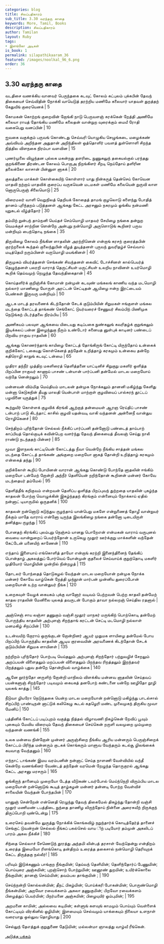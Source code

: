 ```yaml
---
categories: blog
title: சிலப்பதிகாரம்
sub_title: 3.30 வரந்தரு காதை
keywords: More, Tamil, Books
description: சிலப்பதிகாரம்
author: Tamilan
layout: Ruby
tags:
- இளங்கோ அடிகள்
is_book: 1
permalink: silapathikaaram_36
featured: /images/noolkal_96_6.png
order: 36
---
```



## 3.30 வரந்தரு காதை

வடதிசை வணக்கிய வானவர் பெருந்தகை கடவுட் கோலம் கட்புலம் புக்கபின் தேவந் திகையைச் செவ்விதின் நோக்கி வாயெடுத் தரற்றிய மணிமே கலையார் யாதவள் துறத்தற் கேதுவீங் குரையெனக் | 5

கோமகன் கொற்றங் குறைவின் றோங்கி நாடு பெருவளஞ் சுரக்கென் றேத்தி அணிமே கலையா ராயத் தோங்கிய மணிமே கலைதன் வான்றுற வுரைக்கும் மையீ ரோதி வகைபெறு வனப்பின் | 10

ஐவகை வகுக்கும் பருவங் கொண்டது செவ்வரி யொழுகிய செழுங்கடை மழைக்கண் அவ்வியம் அறிந்தன அதுதான் அறிந்திலள் ஒத்தொளிர் பவளத் துள்ளொளி சிறந்த நித்தில விளநகை நிரம்பா வளவின | 15

புணர்முலை விழுந்தன புல்லக மகன்றது தளரிடை நுணுகலுந் தகையல்குல் பரந்தது குறங்கிணை திரண்டன கோலம் பொறாஅ நிறங்கிளர் சீறடி நெய்தோய் தளிரின தலைக்கோ லாசான் பின்னுள னாகக் | 20

குலத்தலை மாக்கள் கொள்கையிற் கொள்ளார் யாது நின்கருத் தென்செய் கோவென மாதவி நற்றாய் மாதவிக் குரைப்ப வருகவென் மடமகள் மணிமே கலையென் றுருவி லாள னொருபெருஞ் சிலையொடு | 25

விரைமலர் வாளி வெறுநிலத் தெறியக் கோதைத் தாமங் குழலொடு களைந்து போதித் தானம் புரிந்தறம் படுத்தனள் ஆங்கது கேட்ட அரசனும் நகரமும் ஓங்கிய நன்மணி யுறுகடல் வீழ்த்தோர் | 30

தம்மிற் றுன்பந் தாம்நனி யெய்தச் செம்மொழி மாதவர் சேயிழை நங்கை தன்றுற வெமக்குச் சாற்றின ளென்றே அன்புறு நன்மொழி அருளொடுங் கூறினர் பருவ மன்றியும் பைந்தொடி நங்கை | 35

திருவிழை கோலம் நீங்கின ளாதலின் அரற்றினென் என்றாங் கரசற் குரைத்தபின் குரற்றலைக் கூந்தல் குலைந்துபின் வீழத் துடித்தனள் புருவந் துவரிதழ்ச் செவ்வாய் மடித்தெயி றரும்பினள் வருமொழி மயங்கினள் | 40

திருமுகம் வியர்த்தனள் செங்கண் சிவந்தனள் கைவிட் டோச்சினள் கால்பெயர்த் தெழுந்தனள் பலரறி வாராத் தெருட்சியள் மருட்சியள் உலறிய நாவினள் உயர்மொழி கூறிக் தெய்வமுற் றெழுந்த தேவந்திகைதான் | 45

கொய்தளிர்க் குறிஞ்சிக் கோமான் றன்முன் கடவுண் மங்கலங் காணிய வந்த மடமொழி நல்லார் மாணிழை யோருள் அரட்டன் செட்டிதன் ஆயிழை ஈன்ற இரட்டையம் பெண்கள் இருவரு மன்றியும் | 50

ஆடக மாடத் தரவணைக் கிடந்தோன் சேடக் குடும்பியின் சிறுமகள் ஈங்குளள் மங்கல மடந்தை கோட்டத் தாங்கண் செங்கோட் டுயர்வரைச் சேணுயர் சிலம்பிற் பிணிமுக நெடுங்கற் பிடர்த்தலை நிரம்பிய | 55

அணிகயம் பலவுள ஆங்கவை யிடையது கடிப்பகை நுண்கலுங் கவரிதழ்க் குறுங்கலும் இடிக்கலப் பன்ன இழைந்துகு நீரும் உண்டோர் சுனையத னுள்புக் காடினர் பண்டைப் பிறவிய ராகுவ ராதலின் | 60

ஆங்கது கொணர்ந்தாங் காயிழை கோட்டத் தோங்கிருங் கோட்டி யிருந்தோய் உன்கைக் குறிக்கோட் டகையது கொள்கெனத் தந்தேன் உறித்தாழ் கரகமும் உன்கைய தன்றே கதிரொழி காறுங் கடவுட் டன்மை | 65

முதிரா தந்நீர் முத்திற மகளிரைத் தெளித்தனை யாட்டினிச் சிறுகுறு மகளிர் ஒளித்த பிறப்பின ராகுவர் காணாய் பாசண் டன்யான் பார்ப்பனி தன்மேல் மாடல மறையோய் வந்தே னென்றலும் | 70

மன்னவன் விம்மித மெய்தியம் மாடலன் தன்முக நோக்கலும் தானனி மகிழ்ந்து கேளிது மன்னா கெடுகநின் தீயது மாலதி யென்பாள் மாற்றாள் குழவியைப் பால்சுரந் தூட்டப் பழவினை யுருத்துக் | 75

கூற்றுயிர் கொள்ளக் குழவிக் கிரங்கி ஆற்றாத் தன்மையள் ஆரஞ ரெய்திப் பாசண் டன்பாற் பாடு கிடந்தாட் காசில் குழவி யதன்வடி வாகி வந்தனன் அன்னைநீ வான்துய ரொழிகெனச் | 80

செந்திறம் புரிந்தோன் செல்லல் நீக்கிப் பார்ப்பனி தன்னோடு பண்டைத் தாய்பாற் காப்பியத் தொல்குடிக் கவின்பெற வளர்ந்து தேவந் திகையைத் தீவலஞ் செய்து நாலீ ராண்டு நடந்ததற் பின்னர் | 85

மூவா இளநலங் காட்டியென் கோட்டத்து நீவா வென்றே நீங்கிய சாத்தன் மங்கல மடந்தை கோட்டத் தாங்கண் அங்குறை மறையோ னாகத் தோன்றி உறித்தாழ் கரகமும் என்கைத் தந்து | 90

குறிக்கோள் கூறிப் போயினன் வாரான் ஆங்கது கொண்டு போந்தே னாதலின் ஈங்கிம் மறையோ டன்மேற் றோன்றி அந்நீர் தெளியென் றறிந்தோன் கூறினன் மன்னர் கோவே மடந்தையர் தம்மேல் | 95

தெளித்தீங் கறிகுவம் என்றவன் தெளிப்ப ஒளித்த பிறப்புவந் துற்றதை யாதலின் புகழ்ந்த காதலன் போற்றா வொழுக்கின் இகழ்ந்ததற் கிரங்கும் என்னையும் நோக்காய் ஏதில் நன்னாட் டியாருமில் ஒருதனிக் | 100

காதலன் றன்னொடு கடுந்துய ருழந்தாய் யான்பெறு மகளே என்றுணைத் தோழீ வான்றுயர் நீக்கும் மாதே வாராய் என்னோ டிருந்த இலங்கிழை நங்கை தன்னோ டிடையிருள் தனித்துய ருழந்து | 105

போனதற் கிரங்கிப் புலம்புறு நெஞ்சம் யானது பொறேஎன் என்மகன் வாராய் வருபுனல் வையை வான்றுறைப் பெயர்ந்தோன் உருகெழு மூதூர் ஊர்க்குறு மாக்களின் வந்தேன் கேட்டேன் மனையிற் காணேன் | 110

எந்தாய் இளையாய் எங்கொளித் தாயோ என்றாங் கரற்றி இனைந்தினைந் தேங்கிப் பொன்தாழ் அகலத்துப் போர்வெய் யோன்முன் குதலைச் செய்வாய்க் குறுந்தொடி மகளிர் முதியோர் மொழியின் முன்றில் நின்றழத் | 115

தோடலர் போந்தைத் தொடுகழல் வேந்தன் மாடல மறையோன் றன்முக நோக்க மன்னர் கோவே வாழ்கென் றேத்தி முந்நூன் மார்பன் முன்னிய துரைப்போன் மறையோன் உற்ற வான்துயர் நீங்க | 120

உறைகவுள் வேழக் கையகம் புக்கு வானோர் வடிவம் பெற்றவன் பெற்ற காதலி தன்மேற் காதல ராதலின் மேனிலை யுலகத் தவருடன் போகும் தாவா நல்லறஞ் செய்தில ரதனால் | 125

அஞ்செஞ் சாய லஞ்சா தணுகும் வஞ்சி மூதூர் மாநகர் மருங்கிற் பொற்கொடி தன்மேற் பொருந்திய காதலின் அற்புளஞ் சிறந்தாங் கரட்டன் செட்டி மடமொழி நல்லாள் மனமகிழ் சிறப்பின் | 130

உடன்வயிற் றோராய் ஒருங்குடன் றோன்றினர் ஆயர் முதுமக ளாயிழை தன்மேல் போய பிறப்பிற் பொருந்திய காதலின் ஆடிய குரவையின் அரவணைக் கிடந்தோன் சேடக் குடும்பியின் சிறுமக ளாயினள் | 135

நற்றிறம் புரிந்தோர் பொற்படி யெய்தலும் அற்புளஞ் சிறந்தோர் பற்றுவழிச் சேறலும் அறப்பயன் விளைதலும் மறப்பயன் விளைதலும் பிறந்தவ ரிறத்தலும் இறந்தவர் பிறத்தலும் புதுவ தன்றே தொன்றியல் வாழ்க்கை | 140

ஆனே றூர்ந்தோ னருளிற் றோன்றி மாநிலம் விளக்கிய மன்னவ னாதலின் செய்தவப் பயன்களுஞ் சிறந்தோர் படிவமும் கையகத் தனபோற் கண்டனை யன்றே ஊழிதோ றூழி யுலகங் காத்து | 145

நீடுவா ழியரோ நெடுந்தகை யென்ற மாடல மறையோன் றன்னொடு மகிழ்ந்து பாடல்சால் சிறப்பிற் பாண்டிநன் னாட்டுக் கலிகெழு கூடல் கதழெரி மண்ட முலைமுகந் திருகிய மூவா மேனிப் | 150

பத்தினிக் கோட்டப் படிப்புறம் வகுத்து நித்தல் விழாவணி நிகழ்கென் றேவிப் பூவும் புகையும் மேவிய விரையும் தேவந் திகையைச் செய்கென் றருளி வலமுறை மும்முறை வந்தனன் வணங்கி | 155

உலக மன்னவ நின்றோன் முன்னர் அருஞ்சிறை நீங்கிய ஆரிய மன்னரும் பெருஞ்சிறைக் கோட்டம் பிரிந்த மன்னரும் குடகக் கொங்கரும் மாளுவ வேந்தரும் கடல்சூ ழிலங்கைக் கயவாகு வேந்தனும் | 160

எந்நாட் டாங்கண் இமய வரம்பனின் நன்னாட் செய்த நாளணி வேள்வியில் வந்தீ கென்றே வணங்கினர் வேண்டத் தந்தேன் வரமென் றேழுந்த தொருகுரல் ஆங்கது கேட்ட அரசனு மரசரும் | 165

ஓங்கிருந் தானையும் முறையோ டேத்த வீடுகண் டவர்போல் மெய்ந்நெறி விரும்பிய மாடல மறையோன் றன்னொடுங் கூடித் தாழ்கழன் மன்னர் தன்னடி போற்ற வேள்விச் சாலையின் வேந்தன் போந்தபின் | 170

யானுஞ் சென்றேன் என்னெதி ரெழுந்து தேவந் திகைமேல் திகழ்ந்து தோன்றி வஞ்சி மூதூர் மணிமண் டபத்திடை நுந்தை தாணிழ லிருந்தோய் நின்னை அரைசுவீற் றிருக்குந் திருப்பொறி யுண்டென்று | 175

உரைசெய் தவன்மே லுருத்து நோக்கிக் கொங்கவிழ் நறுந்தார்க் கொடித்தேர்த் தானைச் செங்குட் டுவன்றன் செல்லல் நீங்கப் பகல்செல் வாய ிற் படியோர் தம்முன் அகலிடப் பாரம் அகல நீக்கிச் | 180

சிந்தை செல்லாச் சேணெடுந் தூரத்து அந்தமி லின்பத் தரசாள் வேந்தென்று என்திறம் உரைத்த இமையோ ரிளங்கொடி தன்திறம் உரைத்த தகைசால் நன்மொழி தெரிவுறக் கேட்ட திருத்தகு நல்லீர்! | 185

பரிவும் இடுக்கணும் பாங்குற நீங்குமின்; தெய்வந் தெளிமின்; தெளிந்தோர்ப் பேணுமின்; பொய்யுரை அஞ்சுமின்; புறஞ்சொற் போற்றுமின்; ஊனூண் துறமின்; உயிர்க்கொலை நீங்குமின்; தானஞ் செய்ம்மின்; தவம்பல தாங்குமின் ; | 190

செய்ந்நன்றி கொல்லன்மின்; தீநட் பிகழ்மின்; பொய்க்கரி போகன்மின்; பொருண்மொழி நீங்கன்மின்; அறவோ ரவைக்களம் அகலா தணுகுமின்; பிறவோ ரவைக்களம் பிழைத்துப் பெயர்மின்; பிறர்மனை அஞ்சுமின்; பிழையுயிர் ஓம்புமின்; | 195

அறமனை காமின்; அல்லவை கடிமின்; கள்ளுங் களவுங் காமமும் பொய்யும் வெள்ளைக் கோட்டியும் விரகினில் ஒழிமின்; இளமையும் செல்வமும் யாக்கையும் நிலையா உளநாள் வரையாது ஒல்லுவ தொழியாது | 200

செல்லுந் தேஎத்துக் குறுதுணை தேடுமின்; மல்லன்மா ஞாலத்து வாழ்வீ ரீங்கென்.

[அடுத்த பக்கம்](silapathikaaram_37)